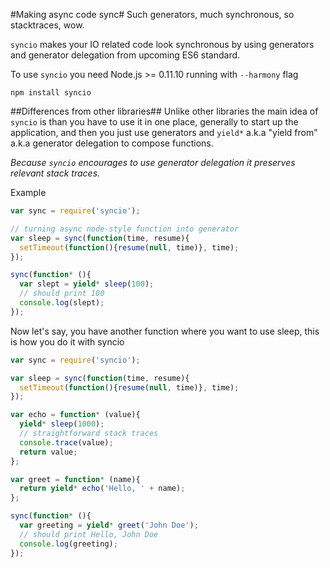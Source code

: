 #Making async code sync#
Such generators, much synchronous, so stacktraces, wow.

`syncio` makes your IO related code look synchronous by using generators and generator delegation
from upcoming ES6 standard.

To use `syncio` you need Node.js >= 0.11.10 running with `--harmony` flag

```
npm install syncio
```

##Differences from other libraries##
Unlike other libraries the main idea of `syncio` is than you have to use it in one place,
generally to start up the application, and then you just use generators and `yield*` a.k.a "yield from" a.k.a
generator delegation to compose functions.

*Because `syncio` encourages to use generator delegation it preserves relevant stack traces.*

Example

```javascript
var sync = require('syncio');

// turning async node-style function into generator
var sleep = sync(function(time, resume){
  setTimeout(function(){resume(null, time)}, time);
});

sync(function* (){
  var slept = yield* sleep(100);
  // should print 100
  console.log(slept);
});
```

Now let's say, you have another function where you want to use sleep, this is how you do it with syncio

```javascript
var sync = require('syncio');

var sleep = sync(function(time, resume){
  setTimeout(function(){resume(null, time)}, time);
});

var echo = function* (value){
  yield* sleep(1000);
  // straightforward stack traces
  console.trace(value);
  return value;
};

var greet = function* (name){
  return yield* echo('Hello, ' + name);
};

sync(function* (){
  var greeting = yield* greet('John Doe');
  // should print Hello, John Doe
  console.log(greeting);
});
```